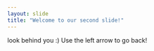 ```yaml
---
layout: slide
title: "Welcome to our second slide!"
---
```

look behind you :) 
Use the left arrow to go back!
